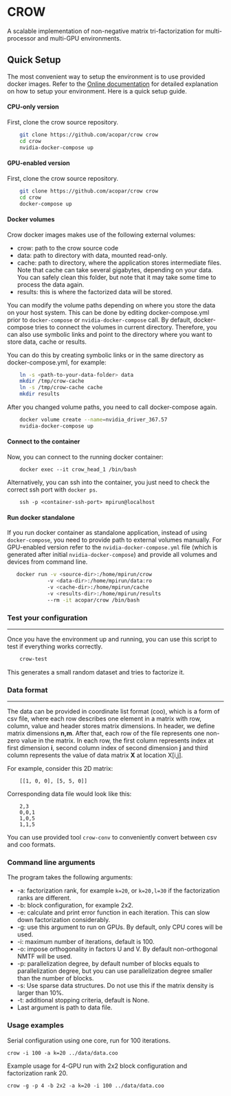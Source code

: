 # CROW 

A scalable implementation of non-negative matrix tri-factorization for multi-processor and multi-GPU environments.

## Quick Setup ###

The most convenient way to setup the environment is to use provided docker images. Refer to the [Online documentation](https://crow.readthedocs.io/) for detailed explanation on how to setup your environment. Here is a quick setup guide.

#### CPU-only version

First, clone the crow source repository.
```sh
    git clone https://github.com/acopar/crow crow
    cd crow
    nvidia-docker-compose up
```

#### GPU-enabled version

First, clone the crow source repository.
```sh
    git clone https://github.com/acopar/crow crow
    cd crow
    docker-compose up
```

#### Docker volumes

Crow docker images makes use of the following external volumes:
- crow: path to the crow source code 
- data: path to directory with data, mounted read-only.
- cache: path to directory, where the application stores intermediate files. 
Note that cache can take several gigabytes, depending on your data. You can 
safely clean this folder, but note that it may take some time to process the data again. 
- results: this is where the factorized data will be stored.

You can modify the volume paths depending on where you store the data on your host system. This can be done by editing docker-compose.yml prior to `docker-compose` or `nvidia-docker-compose` call. By default, docker-compose tries to connect the volumes in current directory. Therefore, you can also use symbolic links and point to the directory where you want to store data, cache or results.

You can do this by creating symbolic links or in the same directory as docker-compose.yml, for example:
```sh
    ln -s <path-to-your-data-folder> data
    mkdir /tmp/crow-cache
    ln -s /tmp/crow-cache cache
    mkdir results
```

After you changed volume paths, you need to call docker-compose again.
```sh
    docker volume create --name=nvidia_driver_367.57
    nvidia-docker-compose up
```

#### Connect to the container

Now, you can connect to the running docker container:

```
    docker exec --it crow_head_1 /bin/bash
```

Alternatively, you can ssh into the container, you just need to check the correct ssh port with `docker ps`.

```
    ssh -p <container-ssh-port> mpirun@localhost
```

#### Run docker standalone

If you run docker container as standalone application, instead of using `docker-compose`, 
you need to provide path to external volumes manually. For GPU-enabled version refer to the `nvidia-docker-compose.yml` file (which is generated after initial `nvidia-docker-compose`) and provide all volumes and devices from command line. 

```sh
   docker run -v <source-dir>:/home/mpirun/crow 
             -v <data-dir>:/home/mpirun/data:ro
             -v <cache-dir>:/home/mpirun/cache 
             -v <results-dir>:/home/mpirun/results
             --rm -it acopar/crow /bin/bash
```

### Test your configuration ###
-------------------------------

Once you have the environment up and running, you can use this script to test if everything works correctly.
```sh
    crow-test
```
This generates a small random dataset and tries to factorize it.

### Data format ###
-------------------
The data can be provided in coordinate list format (coo), which is a form of csv file, where each row describes one element in a matrix with row, column, value and header stores matrix dimensions. In header, we define matrix dimensions **n,m**. After that, each row of the file represents one non-zero value in the matrix. In each row, the first column represents index at first dimension **i**, second column index of second dimension **j** and third column represents the value of data matrix **X** at location X[i,j].

For example, consider this 2D matrix:
```
    [[1, 0, 0], [5, 5, 0]]
```
Corresponding data file would look like this:
```
    2,3
    0,0,1
    1,0,5
    1,1,5
```

You can use provided tool `crow-conv` to conveniently convert between csv and coo formats.

### Command line arguments ###

The program takes the following arguments:

- -a: factorization rank, for example ``k=20``, or ``k=20,l=30`` if the factorization ranks are different.
- -b: block configuration, for example 2x2.
- -e: calculate and print error function in each iteration. This can slow down factorization considerably.
- -g: use this argument to run on GPUs. By default, only CPU cores will be used.
- -i: maximum number of iterations, default is 100.
- -o: impose orthogonality in factors U and V. By default non-orthogonal NMTF will be used. 
- -p: parallelization degree, by default number of blocks equals to parallelization degree, but you can use parallelization degree smaller than the number of blocks. 
- -s: Use sparse data structures. Do not use this if the matrix density is larger than 10%.
- -t: additional stopping criteria, default is None.
- Last argument is path to data file.


### Usage examples ###

Serial configuration using one core, run for 100 iterations.

    crow -i 100 -a k=20 ../data/data.coo

Example usage for 4-GPU run with 2x2 block configuration and factorization rank 20.

    crow -g -p 4 -b 2x2 -a k=20 -i 100 ../data/data.coo


